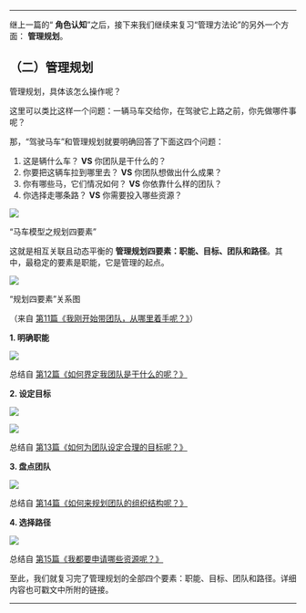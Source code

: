 * * *

继上一篇的“ **角色认知**”之后，接下来我们继续来复习“管理方法论”的另外一个方面： **管理规划**。

## （二）管理规划

管理规划，具体该怎么操作呢？

这里可以类比这样一个问题：一辆马车交给你，在驾驶它上路之前，你先做哪件事呢？

那，“驾驶马车”和管理规划就要明确回答了下面这四个问题：

1. 这是辆什么车？ **VS** 你团队是干什么的？
2. 你要把这辆车拉到哪里去？ **VS** 你团队想做出什么成果？
3. 你有哪些马，它们情况如何？ **VS** 你依靠什么样的团队？
4. 你选择走哪条路？ **VS** 你需要投入哪些资源？

![](https://static001.geekbang.org/resource/image/9c/72/9c0aa22b3c1e49ed55bb5ce74ffd4c72.jpg?wh=1920*788)

“马车模型之规划四要素”

这就是相互关联且动态平衡的 **管理规划四要素：职能、目标、团队和路径**。其中，最稳定的要素是职能，它是管理的起点。

![](https://static001.geekbang.org/resource/image/98/60/9857429561b5489bd9e9a9fbe3046a60.png?wh=494*470)

“规划四要素”关系图

（来自 [第11篇《我刚开始带团队，从哪里着手呢？》](https://time.geekbang.org/column/article/18029)）

**1\. 明确职能**

![](https://static001.geekbang.org/resource/image/e7/5a/e74801838f37fdb1dc3ab5b1f3c9e45a.png?wh=1111*251)

总结自 [第12篇《如何界定我团队是干什么的呢？》](https://time.geekbang.org/column/article/18040)

**2\. 设定目标**

![](https://static001.geekbang.org/resource/image/39/17/39ba6ac5ff38f73162eddd99d7963717.png?wh=900*235)

![](https://static001.geekbang.org/resource/image/0c/1a/0cfcbe9b4b24567e9b4615a41681fa1a.png?wh=1003*222)

总结自 [第13篇《如何为团队设定合理的目标呢？》](https://time.geekbang.org/column/article/20712)

**3\. 盘点团队**

![](https://static001.geekbang.org/resource/image/f2/57/f2c55bcd95788cb63078decd74630557.png?wh=785*264)

总结自 [第14篇《如何来规划团队的组织结构呢？》](https://time.geekbang.org/column/article/39779)

**4\. 选择路径**

![](https://static001.geekbang.org/resource/image/41/03/41ba98535aeb254dd0276424e006a503.png?wh=1056*659)

总结自 [第15篇《我都要申请哪些资源呢？》](https://time.geekbang.org/column/article/39973)

至此，我们就复习完了管理规划的全部四个要素：职能、目标、团队和路径。详细内容也可戳文中所附的链接。

* * *